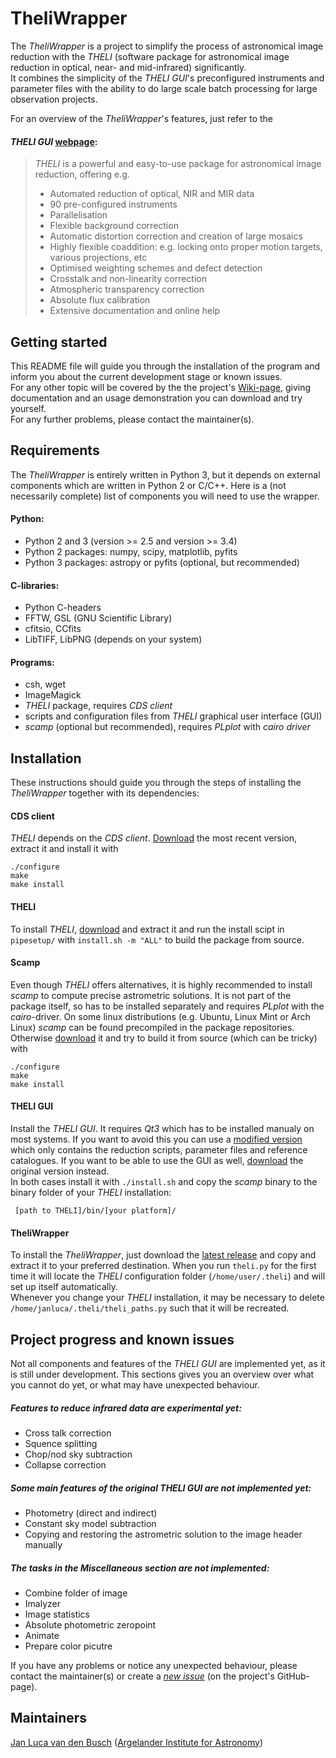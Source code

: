 # TheliWrapper

The *TheliWrapper* is a project to simplify the process of astronomical image
reduction with the *THELI* (software package for astronomical image reduction
in optical, near- and mid-infrared) significantly.  
It combines the simplicity of the *THELI GUI*'s preconfigured instruments and
parameter files with the ability to do large scale batch processing for large
observation projects.

For an overview of the *TheliWrapper*'s features, just refer to the
#### *THELI GUI* [webpage](https://www.astro.uni-bonn.de/theli/gui/):

> *THELI* is a powerful and easy-to-use package for astronomical image
  reduction, offering e.g.
> * Automated reduction of optical, NIR and MIR data
> * 90 pre-configured instruments
> * Parallelisation
> * Flexible background correction
> * Automatic distortion correction and creation of large mosaics
> * Highly flexible coaddition: e.g. locking onto proper motion targets,
    various projections, etc
> * Optimised weighting schemes and defect detection
> * Crosstalk and non-linearity correction
> * Atmospheric transparency correction
> * Absolute flux calibration
> * Extensive documentation and online help


## Getting started

This README file will guide you through the installation of the program and
inform you about the current development stage or known issues.  
For any other topic will be covered by the the project's
[Wiki-page](https://github.com/jlvdb/TheliWrapper/wiki), giving documentation
and an usage demonstration you can download and try yourself.  
For any further problems, please contact the maintainer(s).


## Requirements

The *TheliWrapper* is entirely written in Python 3, but it depends on external
components which are written in Python 2 or C/C++. Here is a (not necessarily
complete) list of components you will need to use the wrapper.

#### Python:
* Python 2 and 3 (version >= 2.5 and version >= 3.4)
* Python 2 packages: numpy, scipy, matplotlib, pyfits
* Python 3 packages: astropy or pyfits (optional, but recommended)

#### C-libraries:
* Python C-headers
* FFTW, GSL (GNU Scientific Library)
* cfitsio, CCfits
* LibTIFF, LibPNG
(depends on your system)

#### Programs:
* csh, wget
* ImageMagick
* *THELI* package, requires *CDS client*
* scripts and configuration files from *THELI* graphical user interface (GUI)
* *scamp* (optional but recommended), requires *PLplot* with *cairo driver*


## Installation

These instructions should guide you through the steps of installing the
*TheliWrapper* together with its dependencies:

#### CDS client
*THELI* depends on the *CDS client*.
[Download](http://cdsarc.u-strasbg.fr/doc/cdsclient.html) the most recent
version, extract it and install it with

    ./configure
    make
    make install

#### THELI
To install *THELI*,
[download](https://www.astro.uni-bonn.de/theli/gui/download.html) and extract
it and run the install scipt in `pipesetup/` with `install.sh -m "ALL"` to
build the package from source.

#### Scamp
Even though *THELI* offers alternatives, it is highly recommended to install
*scamp* to compute precise astrometric solutions. It is not part of the package
itself, so has to be installed separately and requires *PLplot* with the
*cairo*-driver. On some linux distributions (e.g. Ubuntu, Linux Mint or
Arch Linux) *scamp* can be found precompiled in the package repositories.  
Otherwise [download](https://www.astromatic.net/software/scamp) it and try to
build it from source (which can be tricky) with

    ./configure
    make
    make install

#### THELI GUI
Install the *THELI GUI*. It requires *Qt3* which has to be installed manualy on
most systems. If you want to avoid this you can use a
[modified version](https://github.com/jlvdb/TheliWrapper/raw/extra-data/INSTALL/gui-2.10.3_modified.tar.gz)
which only contains the reduction scripts, parameter files and reference
catalogues. If you want to be able to use the GUI as well,
[download](https://www.astro.uni-bonn.de/theli/gui/download.html) the
original version instead.  
In both cases install it with `./install.sh` and copy the *scamp* binary to the
binary folder of your *THELI* installation:

     [path to THELI]/bin/[your platform]/

#### TheliWrapper
To install the *TheliWrapper*, just download the
[latest release](https://github.com/jlvdb/TheliWrapper/releases/latest) and
copy and extract it to your preferred destination. When you run `theli.py` for
the first time it will locate the *THELI* configuration folder
(`/home/user/.theli`) and will set up itself automatically.  
Whenever you change your *THELI* installation, it may be necessary to delete
`/home/janluca/.theli/theli_paths.py` such that it will be recreated.


## Project progress and known issues

Not all components and features of the *THELI GUI* are implemented yet, as it
is still under development. This sections gives you an overview over what you
cannot do yet, or what may have unexpected behaviour.

##### Features to reduce infrared data are experimental yet:
* Cross talk correction
* Squence splitting
* Chop/nod sky subtraction
* Collapse correction

##### Some main features of the original *THELI GUI* are not implemented yet:
* Photometry (direct and indirect)
* Constant sky model subtraction
* Copying and restoring the astrometric solution to the image header
  manually

##### The tasks in the *Miscellaneous* section are not implemented:
* Combine folder of image
* Imalyzer
* Image statistics
* Absolute photometric zeropoint
* Animate
* Prepare color picutre

If you have any problems or notice any unexpected behaviour, please contact
the maintainer(s) or create a
[*new issue*](https://github.com/jlvdb/TheliWrapper/issues/new)
(on the project's GitHub-page).


## Maintainers

[Jan Luca van den Busch](https://github.com/jlvdb)
([Argelander Institute for Astronomy](https://astro.uni-bonn.de/en))
